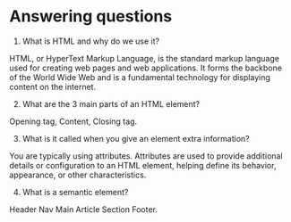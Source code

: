 # Answering questions

1. What is HTML and why do we use it?

HTML, or HyperText Markup Language, is the standard markup language used for creating web pages and web applications. It forms the backbone of the World Wide Web and is a fundamental technology for displaying content on the internet.

2. What are the 3 main parts of an HTML element?

Opening tag, Content, Closing tag.


3. What is it called when you give an element extra information?

You are typically using attributes. Attributes are used to provide additional details or configuration to an HTML element, helping define its behavior, appearance, or other characteristics.

4. What is a semantic element?

Header Nav Main Article Section Footer.
